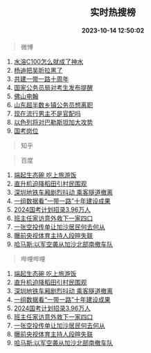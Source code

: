 <div align="center"><h2>实时热搜榜</h2><h4>2023-10-14 12:50:02</h4></div>

> 微博  

1. [水溶C100怎么就成了神水](https://s.weibo.com/weibo?q=%E6%B0%B4%E6%BA%B6C100%E6%80%8E%E4%B9%88%E5%B0%B1%E6%88%90%E4%BA%86%E7%A5%9E%E6%B0%B4&t=31&band_rank=1&Refer=top)<br />
2. [杨迪把吴昕拉黑了](https://s.weibo.com/weibo?q=%23%E6%9D%A8%E8%BF%AA%E6%8A%8A%E5%90%B4%E6%98%95%E6%8B%89%E9%BB%91%E4%BA%86%23&t=31&band_rank=2&Refer=top)<br />
3. [共建一带一路十周年](https://s.weibo.com/weibo?q=%23%E5%85%B1%E5%BB%BA%E4%B8%80%E5%B8%A6%E4%B8%80%E8%B7%AF%E5%8D%81%E5%91%A8%E5%B9%B4%23&t=31&band_rank=3&Refer=top)<br />
4. [国家公务员局对考生发布提醒](https://s.weibo.com/weibo?q=%23%E5%9B%BD%E5%AE%B6%E5%85%AC%E5%8A%A1%E5%91%98%E5%B1%80%E5%AF%B9%E8%80%83%E7%94%9F%E5%8F%91%E5%B8%83%E6%8F%90%E9%86%92%23&t=31&band_rank=4&Refer=top)<br />
5. [佛山电翰](https://s.weibo.com/weibo?q=%E4%BD%9B%E5%B1%B1%E7%94%B5%E7%BF%B0&t=31&band_rank=5&Refer=top)<br />
6. [山东超半数乡镇公务员想离职](https://s.weibo.com/weibo?q=%23%E5%B1%B1%E4%B8%9C%E8%B6%85%E5%8D%8A%E6%95%B0%E4%B9%A1%E9%95%87%E5%85%AC%E5%8A%A1%E5%91%98%E6%83%B3%E7%A6%BB%E8%81%8C%23&t=31&band_rank=6&Refer=top)<br />
7. [现在流行男主不是官配吗](https://s.weibo.com/weibo?q=%23%E7%8E%B0%E5%9C%A8%E6%B5%81%E8%A1%8C%E7%94%B7%E4%B8%BB%E4%B8%8D%E6%98%AF%E5%AE%98%E9%85%8D%E5%90%97%23&t=31&band_rank=7&Refer=top)<br />
8. [以色列将对巴勒斯坦加大攻势](https://s.weibo.com/weibo?q=%23%E4%BB%A5%E8%89%B2%E5%88%97%E5%B0%86%E5%AF%B9%E5%B7%B4%E5%8B%92%E6%96%AF%E5%9D%A6%E5%8A%A0%E5%A4%A7%E6%94%BB%E5%8A%BF%23&t=31&band_rank=8&Refer=top)<br />
9. [国考岗位](https://s.weibo.com/weibo?q=%E5%9B%BD%E8%80%83%E5%B2%97%E4%BD%8D&t=31&band_rank=9&Refer=top)<br />

> 知乎  


> 百度  

1. [端起生态碗 吃上旅游饭](https://www.baidu.com/s?wd=%E7%AB%AF%E8%B5%B7%E7%94%9F%E6%80%81%E7%A2%97+%E5%90%83%E4%B8%8A%E6%97%85%E6%B8%B8%E9%A5%AD&sa=fyb_news&rsv_dl=fyb_news)<br />
2. [直升机迫降稻田引村民围观](https://www.baidu.com/s?wd=%E7%9B%B4%E5%8D%87%E6%9C%BA%E8%BF%AB%E9%99%8D%E7%A8%BB%E7%94%B0%E5%BC%95%E6%9D%91%E6%B0%91%E5%9B%B4%E8%A7%82&sa=fyb_news&rsv_dl=fyb_news)<br />
3. [深圳地铁车厢剧烈抖动 乘客隧道撤离](https://www.baidu.com/s?wd=%E6%B7%B1%E5%9C%B3%E5%9C%B0%E9%93%81%E8%BD%A6%E5%8E%A2%E5%89%A7%E7%83%88%E6%8A%96%E5%8A%A8+%E4%B9%98%E5%AE%A2%E9%9A%A7%E9%81%93%E6%92%A4%E7%A6%BB&sa=fyb_news&rsv_dl=fyb_news)<br />
4. [一组数据看“一带一路”十年建设成果](https://www.baidu.com/s?wd=%E4%B8%80%E7%BB%84%E6%95%B0%E6%8D%AE%E7%9C%8B%E2%80%9C%E4%B8%80%E5%B8%A6%E4%B8%80%E8%B7%AF%E2%80%9D%E5%8D%81%E5%B9%B4%E5%BB%BA%E8%AE%BE%E6%88%90%E6%9E%9C&sa=fyb_news&rsv_dl=fyb_news)<br />
5. [2024国考计划招录3.96万人](https://www.baidu.com/s?wd=2024%E5%9B%BD%E8%80%83%E8%AE%A1%E5%88%92%E6%8B%9B%E5%BD%953.96%E4%B8%87%E4%BA%BA&sa=fyb_news&rsv_dl=fyb_news)<br />
6. [班主任家访意外救下一家四口](https://www.baidu.com/s?wd=%E7%8F%AD%E4%B8%BB%E4%BB%BB%E5%AE%B6%E8%AE%BF%E6%84%8F%E5%A4%96%E6%95%91%E4%B8%8B%E4%B8%80%E5%AE%B6%E5%9B%9B%E5%8F%A3&sa=fyb_news&rsv_dl=fyb_news)<br />
7. [一张空投传单让加沙居民何去何从](https://www.baidu.com/s?wd=%E4%B8%80%E5%BC%A0%E7%A9%BA%E6%8A%95%E4%BC%A0%E5%8D%95%E8%AE%A9%E5%8A%A0%E6%B2%99%E5%B1%85%E6%B0%91%E4%BD%95%E5%8E%BB%E4%BD%95%E4%BB%8E&sa=fyb_news&rsv_dl=fyb_news)<br />
8. [曝前央视体育主持人段暄失联](https://www.baidu.com/s?wd=%E6%9B%9D%E5%89%8D%E5%A4%AE%E8%A7%86%E4%BD%93%E8%82%B2%E4%B8%BB%E6%8C%81%E4%BA%BA%E6%AE%B5%E6%9A%84%E5%A4%B1%E8%81%94&sa=fyb_news&rsv_dl=fyb_news)<br />
9. [哈马斯:以军空袭从加沙北部南撤车队](https://www.baidu.com/s?wd=%E5%93%88%E9%A9%AC%E6%96%AF%3A%E4%BB%A5%E5%86%9B%E7%A9%BA%E8%A2%AD%E4%BB%8E%E5%8A%A0%E6%B2%99%E5%8C%97%E9%83%A8%E5%8D%97%E6%92%A4%E8%BD%A6%E9%98%9F&sa=fyb_news&rsv_dl=fyb_news)<br />

> 哔哩哔哩  

1. [端起生态碗 吃上旅游饭](https://www.baidu.com/s?wd=%E7%AB%AF%E8%B5%B7%E7%94%9F%E6%80%81%E7%A2%97+%E5%90%83%E4%B8%8A%E6%97%85%E6%B8%B8%E9%A5%AD&sa=fyb_news&rsv_dl=fyb_news)<br />
2. [直升机迫降稻田引村民围观](https://www.baidu.com/s?wd=%E7%9B%B4%E5%8D%87%E6%9C%BA%E8%BF%AB%E9%99%8D%E7%A8%BB%E7%94%B0%E5%BC%95%E6%9D%91%E6%B0%91%E5%9B%B4%E8%A7%82&sa=fyb_news&rsv_dl=fyb_news)<br />
3. [深圳地铁车厢剧烈抖动 乘客隧道撤离](https://www.baidu.com/s?wd=%E6%B7%B1%E5%9C%B3%E5%9C%B0%E9%93%81%E8%BD%A6%E5%8E%A2%E5%89%A7%E7%83%88%E6%8A%96%E5%8A%A8+%E4%B9%98%E5%AE%A2%E9%9A%A7%E9%81%93%E6%92%A4%E7%A6%BB&sa=fyb_news&rsv_dl=fyb_news)<br />
4. [一组数据看“一带一路”十年建设成果](https://www.baidu.com/s?wd=%E4%B8%80%E7%BB%84%E6%95%B0%E6%8D%AE%E7%9C%8B%E2%80%9C%E4%B8%80%E5%B8%A6%E4%B8%80%E8%B7%AF%E2%80%9D%E5%8D%81%E5%B9%B4%E5%BB%BA%E8%AE%BE%E6%88%90%E6%9E%9C&sa=fyb_news&rsv_dl=fyb_news)<br />
5. [2024国考计划招录3.96万人](https://www.baidu.com/s?wd=2024%E5%9B%BD%E8%80%83%E8%AE%A1%E5%88%92%E6%8B%9B%E5%BD%953.96%E4%B8%87%E4%BA%BA&sa=fyb_news&rsv_dl=fyb_news)<br />
6. [班主任家访意外救下一家四口](https://www.baidu.com/s?wd=%E7%8F%AD%E4%B8%BB%E4%BB%BB%E5%AE%B6%E8%AE%BF%E6%84%8F%E5%A4%96%E6%95%91%E4%B8%8B%E4%B8%80%E5%AE%B6%E5%9B%9B%E5%8F%A3&sa=fyb_news&rsv_dl=fyb_news)<br />
7. [一张空投传单让加沙居民何去何从](https://www.baidu.com/s?wd=%E4%B8%80%E5%BC%A0%E7%A9%BA%E6%8A%95%E4%BC%A0%E5%8D%95%E8%AE%A9%E5%8A%A0%E6%B2%99%E5%B1%85%E6%B0%91%E4%BD%95%E5%8E%BB%E4%BD%95%E4%BB%8E&sa=fyb_news&rsv_dl=fyb_news)<br />
8. [曝前央视体育主持人段暄失联](https://www.baidu.com/s?wd=%E6%9B%9D%E5%89%8D%E5%A4%AE%E8%A7%86%E4%BD%93%E8%82%B2%E4%B8%BB%E6%8C%81%E4%BA%BA%E6%AE%B5%E6%9A%84%E5%A4%B1%E8%81%94&sa=fyb_news&rsv_dl=fyb_news)<br />
9. [哈马斯:以军空袭从加沙北部南撤车队](https://www.baidu.com/s?wd=%E5%93%88%E9%A9%AC%E6%96%AF%3A%E4%BB%A5%E5%86%9B%E7%A9%BA%E8%A2%AD%E4%BB%8E%E5%8A%A0%E6%B2%99%E5%8C%97%E9%83%A8%E5%8D%97%E6%92%A4%E8%BD%A6%E9%98%9F&sa=fyb_news&rsv_dl=fyb_news)<br />

